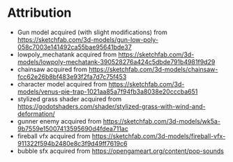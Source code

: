 # Attribution

- Gun model acquired (with slight modifications) from https://sketchfab.com/3d-models/gun-low-poly-058c7003e141492ca55bae95641bde37
- lowpoly_mechatank acquired from https://sketchfab.com/3d-models/lowpoly-mechatank-390528276a424c5dbde791b4981f9d29
- chainsaw acquired from https://sketchfab.com/3d-models/chainsaw-fcc62e26b8bf483e93f2fa7d7c75f453
- character model acquired from https://sketchfab.com/3d-models/venus-pie-trap-1021aa85a7f94fb3a8038e20cccba651
- stylized grass shader acquired from https://godotshaders.com/shader/stylized-grass-with-wind-and-deformation/
- gunner enemy acquired from https://sketchfab.com/3d-models/wk5a-9b7559e15007413595690d4fdea711ac
- fireball vfx acquired from https://sketchfab.com/3d-models/fireball-vfx-911322f594b2480e8c3f9d49ff7619c6
- bubble sfx acquired from https://opengameart.org/content/pop-sounds
